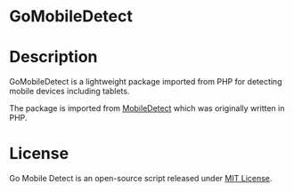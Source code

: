 GoMobileDetect
==============

Description
===================

GoMobileDetect is a lightweight package imported from PHP for detecting mobile devices including tablets. 

The package is imported from [MobileDetect](http://www.mobiledetect.net) which was originally written in PHP.

License
===================

Go Mobile Detect is an open-source script released under [MIT License](http://www.opensource.org/licenses/mit-license.php). 
